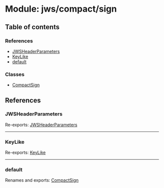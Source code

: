 # Module: jws/compact/sign

## Table of contents

### References

- [JWSHeaderParameters](jws_compact_sign.md#jwsheaderparameters)
- [KeyLike](jws_compact_sign.md#keylike)
- [default](jws_compact_sign.md#default)

### Classes

- [CompactSign](../classes/jws_compact_sign.compactsign.md)

## References

### JWSHeaderParameters

Re-exports: [JWSHeaderParameters](../interfaces/types.jwsheaderparameters.md)

___

### KeyLike

Re-exports: [KeyLike](../types/types.keylike.md)

___

### default

Renames and exports: [CompactSign](../classes/jws_compact_sign.compactsign.md)
